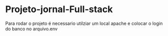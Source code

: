 ﻿# Projeto-jornal-Full-stack
Para rodar o projeto é necessario utilziar um local apache e colocar o login do banco no arquivo.env

